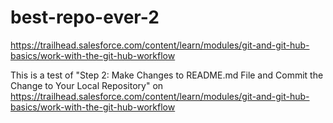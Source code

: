 # best-repo-ever-2
https://trailhead.salesforce.com/content/learn/modules/git-and-git-hub-basics/work-with-the-git-hub-workflow

This is a test of "Step 2: Make Changes to README.md File and Commit the Change to Your Local Repository" on https://trailhead.salesforce.com/content/learn/modules/git-and-git-hub-basics/work-with-the-git-hub-workflow

